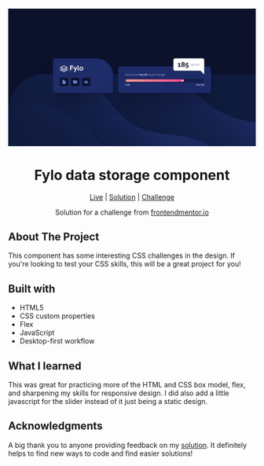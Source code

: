 ![Fylo data storage component](https://github.com/NathanRayM/Front-End-Mentor-Fylo-data-storage-component/blob/main/desktop-design.jpg)

<h1 align="center">Fylo data storage component</h1>

<div align="center">

[Live](https://nathanraym.github.io/Front-End-Mentor-Fylo-data-storage-component/)
| [Solution](https://github.com/NathanRayM/Front-End-Mentor-Fylo-data-storage-component.git)
| [Challenge](https://www.frontendmentor.io/challenges/fylo-data-storage-component-1dZPRbV5n)

Solution for a challenge from [frontendmentor.io](https://www.frontendmentor.io/)

</div>

## About The Project

This component has some interesting CSS challenges in the design. If you're looking to test your CSS skills, this will be a great project for you!

## Built with

- HTML5
- CSS custom properties
- Flex
- JavaScript
- Desktop-first workflow

## What I learned

This was great for practicing more of the HTML and CSS box model, flex, and sharpening my skills for responsive design. I did also add a little javascript for the slider instead of it just being a static design.

## Acknowledgments

A big thank you to anyone providing feedback on my [solution](https://www.frontendmentor.io/solutions/fylo-data-storage-component---responsive-design-with-a-little-js-fr-RAJiXz9). It definitely helps to find new ways to code and find easier solutions!

